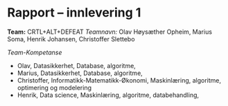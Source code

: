 # Rapport – innlevering 1
**Team:** CRTL+ALT+DEFEAT
*Teamnavn:* Olav Høysæther Opheim, Marius Soma, Henrik Johansen, Christoffer Slettebo

*Team-Kompetanse*
- Olav, Datasikkerhet, Database, algoritme,
- Marius, Datasikkerhet, Database, algoritme,
- Christoffer, Informatikk-Matematikk-Økonomi, Maskinlæring, algoritme, optimering og modelering
- Henrik, Data science, Maskinlæring, algoritme, databehandling,





